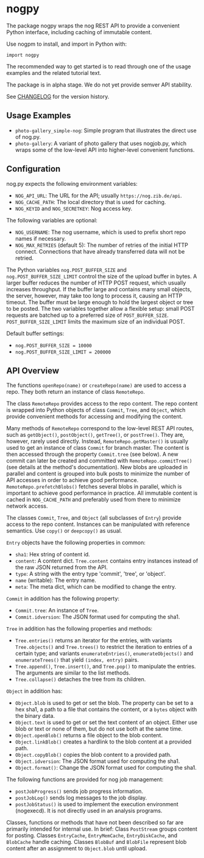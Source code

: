 # nogpy

The package nogpy wraps the nog REST API to provide a convenient Python
interface, including caching of immutable content.

Use nogpm to install, and import in Python with:

    import nogpy

The recommended way to get started is to read through one of the usage
examples and the related tutorial text.

The package is in alpha stage.  We do not yet provide semver API stability.

See [CHANGELOG](./CHANGELOG.md) for the version history.

## Usage Examples

 - `photo-gallery_simple-nog`: Simple program that illustrates the direct use
   of nog.py.
 - `photo-gallery`: A variant of photo gallery that uses nogjob.py, which wraps
   some of the low-level API into higher-level convenient functions.

## Configuration

nog.py expects the following environment variables:

 - `NOG_API_URL`: The URL for the API; usually `https://nog.zib.de/api`.
 - `NOG_CACHE_PATH`: The local directory that is used for caching.
 - `NOG_KEYID` and `NOG_SECRETKEY`: Nog access key.

The following variables are optional:

 - `NOG_USERNAME`: The nog username, which is used to prefix short repo names
   if necessary.
 - `NOG_MAX_RETRIES` (default 5): The number of retries of the initial HTTP
   connect.  Connections that have already transferred data will not be
   retried.

The Python variables `nog.POST_BUFFER_SIZE` and `nog.POST_BUFFER_SIZE_LIMIT`
control the size of the upload buffer in bytes.  A larger buffer reduces the
number of HTTP POST request, which usually increases throughput.  If the buffer
large and contains many small objects, the server, however, may take too long
to process it, causing an HTTP timeout.  The buffer must be large enough to
hold the largest object or tree to be posted.  The two variables together allow
a flexible setup: small POST requests are batched up to a preferred size of
`POST_BUFFER_SIZE`.  `POST_BUFFER_SIZE_LIMIT` limits the maximum size of an
individual POST.

Default buffer settings:

 - `nog.POST_BUFFER_SIZE = 10000`
 - `nog.POST_BUFFER_SIZE_LIMIT = 200000`

## API Overview

The functions `openRepo(name)` or `createRepo(name)` are used to access a repo.
They both return an instance of class `RemoteRepo`.

The class `RemoteRepo` provides access to the repo content.  The repo content
is wrapped into Python objects of class `Commit`, `Tree`, and `Object`, which
provide convenient methods for accessing and modifying the content.

Many methods of `RemoteRepo` correspond to the low-level REST API routes, such
as `getObject()`, `postObject()`, `getTree()`, or `postTree()`.  They are,
however, rarely used directly.  Instead, `RemoteRepo.getMaster()` is usually
used to get an instance of class `Commit` for branch master.  The content is
then accessed through the property `Commit.tree` (see below).  A new commit
can later be created and committed with `RemoteRepo.commitTree()` (see details
at the method's documentation).  New blobs are uploaded in parallel and content
is grouped into bulk posts to minimize the number of API accesses in order to
achieve good performance.  `RemoteRepo.prefetchBlobs()` fetches several blobs
in parallel, which is important to achieve good performance in practice.  All
immutable content is cached in `NOG_CACHE_PATH` and preferably used from there
to minimize network access.

The classes `Commit`, `Tree`, and `Object` (all subclasses of `Entry`) provide
access to the repo content.  Instances can be manipulated with reference
semantics.  Use `copy()` or `deepcopy()` as usual.

`Entry` objects have the following properties in common:

 - `sha1`: Hex string of content id.
 - `content`: A content dict.  `Tree.content` contains entry instances instead
   of the raw JSON returned from the API.
 - `type`: A string with the entry type 'commit', 'tree', or 'object'.
 - `name` (writable): The entry name.
 - `meta`: The meta dict, which can be modified to change the entry.

`Commit` in addition has the following property:

 - `Commit.tree`: An instance of `Tree`.
 - `Commit.idversion`: The JSON format used for computing the sha1.

`Tree` in addition has the following properties and methods:

 - `Tree.entries()` returns an iterator for the entries, with variants
   `Tree.objects()` and `Tree.trees()` to restrict the iteration to entries of
   a certain type; and variants `enumerateEntries()`, `enumerateObjects()` and
   `enumerateTrees()` that yield `(index, entry)` pairs.
 - `Tree.append()`, `Tree.insert()`, and `Tree.pop()` to manipulate the
   entries.  The arguments are similar to the list methods.
 - `Tree.collapse()` detaches the tree from its children.

`Object` in addition has:

 - `Object.blob` is used to get or set the blob.  The property can be set to a
   hex sha1, a path to a file that contains the content, or a `bytes` object
   with the binary data.
 - `Object.text` is used to get or set the text content of an object.  Either
   use blob or text or none of them, but do not use both at the same time.
 - `Object.openBlob()` returns a file object to the blob content.
 - `Object.linkBlob()` creates a hardlink to the blob content at a provided
   path.
 - `Object.copyBlob()` copies the blob content to a provided path.
 - `Object.idversion`: The JSON format used for computing the sha1.
 - `Object.format()`: Change the JSON format used for computing the sha1.

The following functions are provided for nog job management:

 - `postJobProgress()` sends job progress information.
 - `postJobLog()` sends log messages to the job display.
 - `postJobStatus()` is used to implement the execution environment (nogexecd).
   It is not directly used in an analysis programs.

Classes, functions or methods that have not been described so far are primarily
intended for internal use.  In brief:  Class `PostStream` groups content for
posting.  Classes `EntryCache`, `EntryMemCache`, `EntryDiskCache`, and
`BlobCache` handle caching.  Classes `BlobBuf` and `BlobFile` represent blob
content after an assignment to `Object.blob` until upload.
